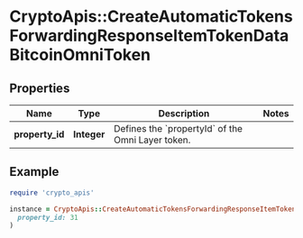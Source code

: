 # CryptoApis::CreateAutomaticTokensForwardingResponseItemTokenDataBitcoinOmniToken

## Properties

| Name | Type | Description | Notes |
| ---- | ---- | ----------- | ----- |
| **property_id** | **Integer** | Defines the &#x60;propertyId&#x60; of the Omni Layer token. |  |

## Example

```ruby
require 'crypto_apis'

instance = CryptoApis::CreateAutomaticTokensForwardingResponseItemTokenDataBitcoinOmniToken.new(
  property_id: 31
)
```

